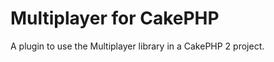 Multiplayer for CakePHP
===================

A plugin to use the Multiplayer library in a CakePHP 2 project.
